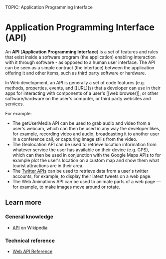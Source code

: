 TOPIC: Application Programming Interface

# Application Programming Interface (API)

An **API** (**Application Programming Interface**) is a set of features and rules that exist inside
a software program (the application) enabling interaction with it through software - as opposed to a
human user interface. The API can be seen as a simple contract (the interface) between the
application offering it and other items, such as third party software or hardware.

In Web development, an API is generally a set of code features (e.g. methods, properties, events,
and [[URL]]s) that a developer can use in their apps for
interacting with components of a user's [[web browser]], or other software/hardware on the user's
computer, or third party websites and services.

For example:

- The getUserMedia API can be used to grab audio and video from a user's webcam, which can
then be used in any way the developer likes, for example, recording video and audio,
broadcasting it to another user in a conference call, or capturing image stills from the video.
- The Geolocation API can be used to retrieve location information from whatever service the
user has available on their device (e.g. GPS), which can then be used in conjunction with the
Google Maps APIs to for example plot the user's location on a custom map and show them what
tourist attractions are in their area.
- The [Twitter APIs](https://dev.twitter.com/overview/api) can be used to retrieve
data from a user's twitter accounts, for example,
to display their latest tweets on a web page.
- The Web Animations API can be used to animate parts of a web page — for example,
to make images move around or rotate.

## Learn more

### General knowledge

- [API](https://en.wikipedia.org/wiki/Application_programming_interface) on Wikipedia

### Technical reference

- [Web API Reference](https://developer.mozilla.org/en-US/docs/Web/API)

